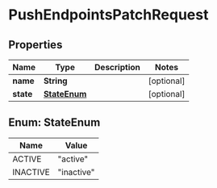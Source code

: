 

# PushEndpointsPatchRequest


## Properties

| Name | Type | Description | Notes |
|------------ | ------------- | ------------- | -------------|
|**name** | **String** |  |  [optional] |
|**state** | [**StateEnum**](#StateEnum) |  |  [optional] |



## Enum: StateEnum

| Name | Value |
|---- | -----|
| ACTIVE | &quot;active&quot; |
| INACTIVE | &quot;inactive&quot; |



